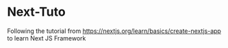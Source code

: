 # Next-Tuto
Following the tutorial from https://nextjs.org/learn/basics/create-nextjs-app to learn Next JS Framework

